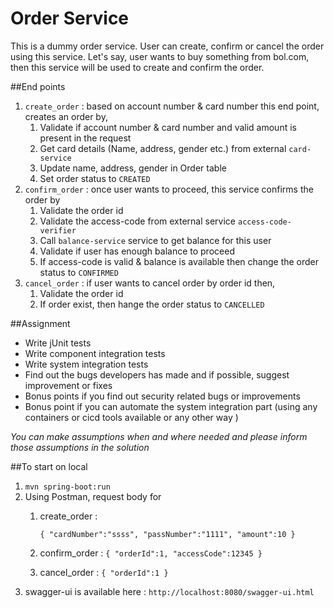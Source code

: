 # Order Service
This is a dummy order service. User can create, confirm or cancel the order using this service.
Let's say, user wants to buy something from bol.com, then this service will be used to create and confirm the order.

##End points
1. `create_order` : based on account number & card number this end point, creates an order by, 
    1. Validate if account number & card number and valid amount is present in the request
    2. Get card details (Name, address, gender etc.) from external `card-service`
    3. Update name, address, gender in Order table
    4. Set order status to `CREATED`
2. `confirm_order` : once user wants to proceed, this service confirms the order by 
    1. Validate the order id
    2. Validate the access-code from external service `access-code-verifier`
    3. Call `balance-service` service to get balance for this user
    4. Validate if user has enough balance to proceed
    5. If access-code is valid & balance is available then change the order status to `CONFIRMED`
3. `cancel_order` : if user wants to cancel order by order id then,
    1. Validate the order id
    2. If order exist, then hange the order status to `CANCELLED`
    

##Assignment
- Write jUnit tests
- Write component integration tests
- Write system integration tests
- Find out the bugs developers has made and if possible, suggest improvement or fixes
- Bonus points if you find out security related bugs or improvements
- Bonus point if you can automate the system integration part (using any containers or cicd tools available or any other way )

_You can make assumptions when and where needed and please inform those assumptions in the solution_

##To start on local 
1. `mvn spring-boot:run`
2. Using Postman, request body for 
    1. create_order : 
       
       `{
            "cardNumber":"ssss",
            "passNumber":"1111",
            "amount":10
        }`
    2. confirm_order :
        `
        {
            "orderId":1,
            "accessCode":12345
        }
        `
    3. cancel_order : 
        `
        {
            "orderId":1
        }
        `
3. swagger-ui is available here : `http://localhost:8080/swagger-ui.html`    

